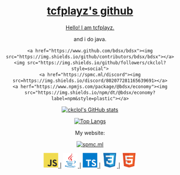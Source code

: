 <h1><b><div align="center"><a href="https://spmc.ml/discord">tcfplayz's github</a></h1></b></div>
<div align="center"><a href="https://www.youtube.com/channel/UCuKTeBqVY9z_TAShMGD87tw">Hello! I am tcfplayz.</a>

and i do java.
</div>
    
<div align="center">
    
    <a href="https://www.github.com/bdsx/bdsx"><img src="https://img.shields.io/github/contributors/bdsx/bdsx"></a>
    <img src="https://img.shields.io/github/followers/ckclol?style=social">
    <a href="https://spmc.ml/discord"><img src=https://img.shields.io/discord/802077281165639691></a>
    <a herf="https://www.npmjs.com/package/@bdsx/economy"><img src="https://img.shields.io/npm/dt/@bdsx/economy?label=npm&style=plastic"></a>

[![ckclol's GitHub stats](https://github-readme-stats.vercel.app/api?username=ckclol)](https://github.com/ckclol)

[![Top Langs](https://github-readme-stats.vercel.app/api/top-langs/?username=ckclol&layout=compact)](https://github.com/ckclol)


My website:
    
<a href="https://spmc.ml"><img src="https://cdn.discordapp.com/emojis/870181354363568128.png?size=64" alt="spmc.ml"/> 
</div>

<div align="center"><a href="https://developer.mozilla.org/en-US/docs/Web/JavaScript" target="_blank"> 
    <img src="https://raw.githubusercontent.com/devicons/devicon/master/icons/javascript/javascript-original.svg" alt="javascript" width="40" height="40"/> 
  </a>|
    <a href="https://java.com" target="_blank"> 
    <img src="https://raw.githubusercontent.com/devicons/devicon/master/icons/java/java-original.svg" alt="java" width="40" height="40"/> 
  </a>|
  <a href="https://www.typescriptlang.org/" target="_blank"> 
    <img src="https://raw.githubusercontent.com/devicons/devicon/master/icons/typescript/typescript-original.svg" alt="typescript" width="40" height="40"/> 
  </a>| 
  <a href="https://css-tricks.com" target="_blank"> 
    <img src="https://github.com/devicons/devicon/blob/master/icons/css3/css3-original.svg" alt="CSS" width="40" height="40" /> 
  </a>| 
  <a href="https://html.com" target="_blank"> 
    <img src="https://github.com/devicons/devicon/blob/master/icons/html5/html5-original.svg" alt="HTML" width="40" height="40" />
  </a></div>
